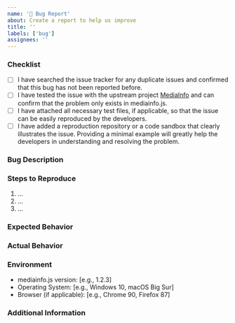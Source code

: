 ```yaml
---
name: '🐞 Bug Report'
about: Create a report to help us improve
title: ''
labels: ['bug']
assignees: ''
---
```


### Checklist

<!--
✅ Please make sure that you have completed the following steps before submitting the bug report:
-->

- [ ] I have searched the issue tracker for any duplicate issues and confirmed that this bug has not been reported before.
- [ ] I have tested the issue with the upstream project [MediaInfo](https://github.com/MediaArea/MediaInfoLib) and can confirm that the problem only exists in mediainfo.js.
- [ ] I have attached all necessary test files, if applicable, so that the issue can be easily reproduced by the developers.
- [ ] I have added a reproduction repository or a code sandbox that clearly illustrates the issue. Providing a minimal example will greatly help the developers in understanding and resolving the problem.

### Bug Description

<!--
Please provide a clear and concise description of the bug you encountered.
-->

### Steps to Reproduce

<!--
Outline the steps to reproduce the bug:
-->

1. ...
2. ...
3. ...

### Expected Behavior

<!--
Explain what you expected to happen when performing the steps above.
-->

### Actual Behavior

<!--
Explain what actually happened when performing the steps above. Include any error messages or unexpected behavior.
-->

### Environment

<!--
Include information on your environment.
-->

- mediainfo.js version: [e.g., 1.2.3]
- Operating System: [e.g., Windows 10, macOS Big Sur]
- Browser (if applicable): [e.g., Chrome 90, Firefox 87]

### Additional Information

<!--
Include any additional information that might be relevant to the bug report, such as screenshots or related issues/PRs.
-->
